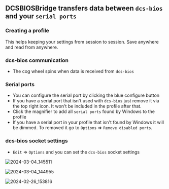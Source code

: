 ## DCSBIOSBridge transfers data between ```dcs-bios``` and your ```serial ports```

### Creating a profile
This helps keeping your settings from session to session. Save anywhere and read from anywhere.

### dcs-bios communication
* The cog wheel spins when data is received from ```dcs-bios```

### Serial ports
* You can configure the serial port by clicking the blue configure button
* If you have a serial port that isn't used with ```dcs-bios``` just remove it via the top right icon. It won't be included in the profile after that.
* Click the magnifier to add all ```serial ports``` found by Windows to the profile
* If you have a serial port in your profile that isn't found by Windows it will be dimmed. To removed it go to ```Options``` => ```Remove disabled ports```.

### dcs-bios socket settings
* ```Edit``` => ```Options``` and you can set the ```dcs-bios``` socket settings

![2024-03-04_145511](https://github.com/DCS-Skunkworks/DCSBIOSBridge/assets/10453261/8134eb0d-a566-49cc-9002-adf02f3447bd)

![2024-03-04_144955](https://github.com/DCS-Skunkworks/DCSBIOSBridge/assets/10453261/b22e6f92-0d14-4686-bbb3-011f6dc89b95)

![2024-02-26_153816](https://github.com/DCS-Skunkworks/DCSBIOSDataBroker/assets/10453261/1e52f52b-3f48-470b-9450-2d60ff45c1c9)

